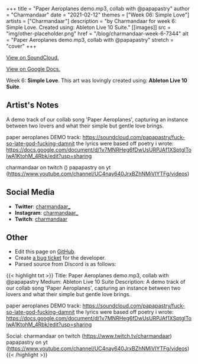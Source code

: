 +++
title =       "Paper Aeroplanes demo.mp3, collab with @papapastry"
author =      "Charmandaar"
date =        "2021-02-12"
themes =      ["Week 06: Simple Love"]
artists =     ["Charmandaar"]
description = "by Charmandaar for week 6: Simple Love. Created using: Ableton Live 10 Suite."
[[images]]
              src = "img/other-placeholder.png"
              href = "/blog/charmandaar-week-6-7344"
              alt = "Paper Aeroplanes demo.mp3, collab with @papapastry"
              stretch = "cover"
+++


[View on SoundCloud.](https://soundcloud.com/papapastry/fuck-so-late-god-fucking-damnit)

[View on Google Docs.](https://docs.google.com/document/d/1v7MNRHeg6fDwUsURPJAf1XSptglTolwA1KtohM_4Rbk/edit?usp=sharing)


Week 6: **Simple Love**. This art was lovingly created using: **Ableton Live 10 Suite**.

## Artist's Notes

A demo track of our collab song 'Paper Aeroplanes', capturing an instance between two lovers and what their simple but gentle love brings. 

paper aeroplanes DEMO track: https://soundcloud.com/papapastry/fuck-so-late-god-fucking-damnit
the lyrics were based off poetry i wrote: https://docs.google.com/document/d/1v7MNRHeg6fDwUsURPJAf1XSptglTolwA1KtohM_4Rbk/edit?usp=sharing

charmandaar on twitch ()
papapastry on yt (https://www.youtube.com/channel/UC4nay640JrxBZhNMiVIYTFg/videos)

## Social Media

- **Twitter**: <a href='https://twitter.com/charmandaar_' target='_blank'>charmandaar_</a>
- **Instagram**: <a href='https://instagram.com/charmandaar_' target='_blank'>charmandaar_</a>
- **Twitch**: <a href='https://twitch.tv/charmandaar' target='_blank'>charmandaar</a>


## Other

- Edit this page on [GitHub](https://github.com/teaminkling/web-refresh/edit/main/content/blog/charmandaar-week-6-7344.md).
- Create [a bug ticket](https://github.com/teaminkling/web-refresh/issues/new?assignees=&labels=bug&template=problem-report.md&title=) for the developer.
- Parsed source from Discord is as follows:

{{< highlight txt >}}
Title: Paper Aeroplanes demo.mp3, collab with @papapastry 
Medium: Ableton Live 10 Suite
Description: A demo track of our collab song 'Paper Aeroplanes', capturing an instance between two lovers and what their simple but gentle love brings. 

paper aeroplanes DEMO track: https://soundcloud.com/papapastry/fuck-so-late-god-fucking-damnit
the lyrics were based off poetry i wrote: https://docs.google.com/document/d/1v7MNRHeg6fDwUsURPJAf1XSptglTolwA1KtohM_4Rbk/edit?usp=sharing

Social: 
charmandaar on twitch (https://www.twitch.tv/charmandaar)
papapastry on yt (https://www.youtube.com/channel/UC4nay640JrxBZhNMiVIYTFg/videos)
{{< /highlight >}}